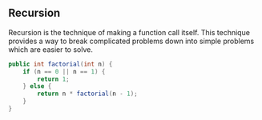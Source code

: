 ## Recursion

Recursion is the technique of making a function call itself. This technique provides a way to break complicated problems down into simple problems which are easier to solve.

```java
public int factorial(int n) {
    if (n == 0 || n == 1) {
        return 1;
    } else {
        return n * factorial(n - 1);
    }
}
```
